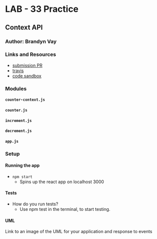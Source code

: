 # LAB - 33 Practice

## Context API

### Author: Brandyn Vay

### Links and Resources
* [submission PR](https://github.com/brandyn-vay-401-advanced-javascript/lab-class-33-practice)
* [travis](https://travis-ci.com/brandyn-vay-401-advanced-javascript/lab-class-33-practice)
* [code sandbox](https://codesandbox.io/s/class-33-practice-3yqe4)

### Modules
#### `counter-context.js`
#### `counter.js`
#### `increment.js`
#### `decrement.js`
#### `app.js`

### Setup

#### Running the app
* `npm start`
  * Spins up the react app on localhost 3000
  
#### Tests
* How do you run tests?
  * Use npm test in the terminal, to start testing.

#### UML
Link to an image of the UML for your application and response to events
